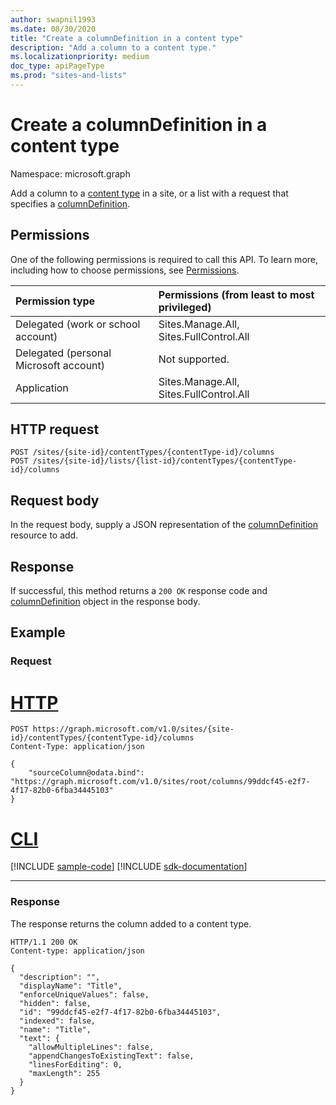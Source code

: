 ```yaml
---
author: swapnil1993
ms.date: 08/30/2020
title: "Create a columnDefinition in a content type"
description: "Add a column to a content type."
ms.localizationpriority: medium
doc_type: apiPageType
ms.prod: "sites-and-lists"
---
```


# Create a columnDefinition in a content type
Namespace: microsoft.graph


Add a column to a [content type][contentType] in a site, or a list with a request that specifies a [columnDefinition][columnDefinition].

## Permissions

One of the following permissions is required to call this API. To learn more, including how to choose permissions, see [Permissions](/graph/permissions-reference).

  

|Permission type | Permissions (from least to most privileged) |
|:--------------------|:---------------------------------------------------------|
|Delegated (work or school account) | Sites.Manage.All, Sites.FullControl.All |
|Delegated (personal Microsoft account) | Not supported. |
|Application | Sites.Manage.All, Sites.FullControl.All |

  

## HTTP request

<!-- { "blockType": "ignored" } -->
```http
POST /sites/{site-id}/contentTypes/{contentType-id}/columns
POST /sites/{site-id}/lists/{list-id}/contentTypes/{contentType-id}/columns
```

## Request body

In the request body, supply a JSON representation of the [columnDefinition][] resource to add.  

## Response

If successful, this method returns a `200 OK` response code and [columnDefinition][] object in the response body.

## Example

### Request

# [HTTP](#tab/http)
<!-- { 
  "blockType": "request" ,
  "name" : "contenttype_post_conlumns"
} -->

```http
POST https://graph.microsoft.com/v1.0/sites/{site-id}/contentTypes/{contentType-id}/columns
Content-Type: application/json

{
	"sourceColumn@odata.bind": "https://graph.microsoft.com/v1.0/sites/root/columns/99ddcf45-e2f7-4f17-82b0-6fba34445103"
}
```

# [CLI](#tab/cli)
[!INCLUDE [sample-code](../includes/snippets/cli/contenttype-post-conlumns-cli-snippets.md)]
[!INCLUDE [sdk-documentation](../includes/snippets/snippets-sdk-documentation-link.md)]

---

### Response

The response returns the column added to a content type.

<!-- { "blockType": "response", "@type": "microsoft.graph.columnDefinition", "truncated": true} -->

  

```http
HTTP/1.1 200 OK
Content-type: application/json

{
  "description": "",
  "displayName": "Title",
  "enforceUniqueValues": false,
  "hidden": false,
  "id": "99ddcf45-e2f7-4f17-82b0-6fba34445103",
  "indexed": false,
  "name": "Title",
  "text": {
    "allowMultipleLines": false,
    "appendChangesToExistingText": false,
    "linesForEditing": 0,
    "maxLength": 255
  }
}

```

  

[columnDefinition]: ../resources/columnDefinition.md
[contentType]: ../resources/contentType.md
  

